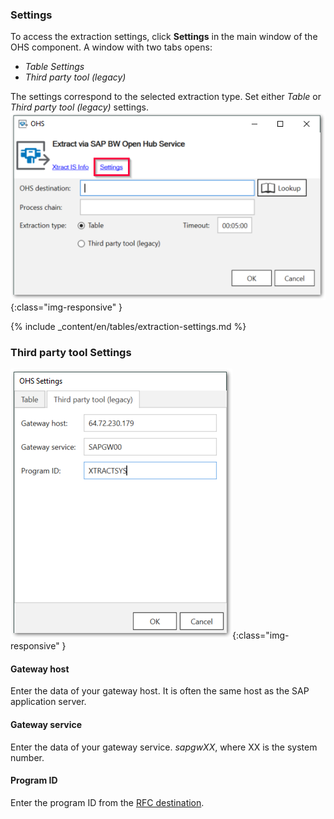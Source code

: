 ### Settings

To access the extraction settings, click **Settings** in the main window of the OHS component. A window with two tabs opens: <br>
- *Table Settings* 
- *Third party tool (legacy)*

The settings correspond to the selected extraction type. Set either *Table* or *Third party tool (legacy)* settings.
![OHS-Settings](/img/content/xis/ohs-main-window-settings.png){:class="img-responsive" }

{% include _content/en/tables/extraction-settings.md  %}

### Third party tool Settings

![OHS-Search-002](/img/content/xis/ohs-tpt-settings.png){:class="img-responsive" }

#### Gateway host
Enter the data of your gateway host. It is often the same host as the SAP application server.

#### Gateway service
Enter the data of your gateway service. *sapgwXX*, where XX is the system number.

#### Program ID 
Enter the program ID from the [RFC destination](https://kb.theobald-software.com/general/maintaining-rfc-destinations).

